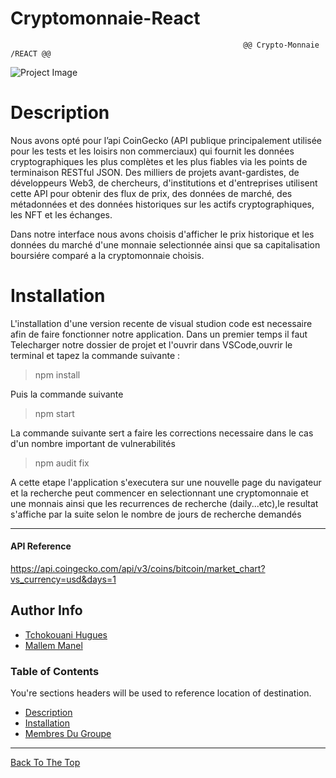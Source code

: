   # Cryptomonnaie-React     

                                                        @@ Crypto-Monnaie /REACT @@

![Project Image](https://masterthecrypto.com/wp-content/uploads/2019/11/Coingecko.jpg)

# Description
Nous avons opté pour l’api CoinGecko (API publique principalement utilisée pour les tests et les loisirs non commerciaux) qui fournit les données cryptographiques les plus complètes et les plus fiables via les points de terminaison RESTful JSON. Des milliers de projets avant-gardistes, de développeurs Web3, de chercheurs, d'institutions et d'entreprises utilisent cette API pour obtenir des flux de prix, des données de marché, des métadonnées et des données historiques sur les actifs cryptographiques, les NFT et les échanges.

Dans notre interface nous avons choisis d'afficher  le prix historique et les données du marché d'une monnaie selectionnée ainsi que sa capitalisation boursiére comparé a la cryptomonnaie choisis.
 
# Installation

L'installation d'une version recente de visual studion code est necessaire afin de faire fonctionner notre application.
Dans un premier temps il faut Telecharger notre dossier de projet et l'ouvrir dans VSCode,ouvrir le terminal et tapez la commande suivante :

> npm install

Puis la commande suivante 

> npm start

La commande suivante sert a faire les corrections necessaire dans le cas d'un nombre important de vulnerabilités

> npm audit fix

A cette etape l'application s'executera sur une nouvelle page du navigateur et la recherche peut commencer en selectionnant une cryptomonnaie et une monnais ainsi que les recurrences de recherche (daily...etc),le resultat s'affiche par la suite selon le nombre de jours de recherche demandés

---


#### API Reference
https://api.coingecko.com/api/v3/coins/bitcoin/market_chart?vs_currency=usd&days=1


## Author Info

- [Tchokouani Hugues](1231458@crosemont.qc.ca)
- [Mallem Manel](6178168@crosemont.qc.ca)


### Table of Contents
You're sections headers will be used to reference location of destination.

- [Description](#description)
- [Installation ](#installation)
- [Membres Du Groupe](#author-info)

---
[Back To The Top](#cryptomonnaie-react)
